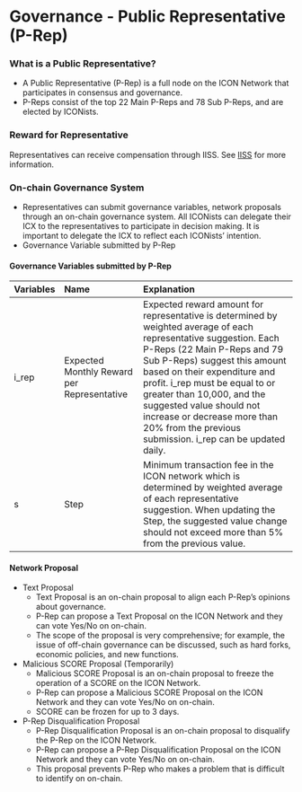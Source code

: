 # Governance - Public Representative \(P-Rep\)

### What is a Public Representative?

* A Public Representative \(P-Rep\) is a full node on the ICON Network that participates in consensus and governance.
* P-Reps consist of the top 22 Main P-Reps and 78 Sub P-Reps, and are elected by ICONists.

### Reward for Representative

Representatives can receive compensation through IISS. See [IISS](governance-iiss.md) for more information.

### On-chain Governance System

* Representatives can submit governance variables, network proposals through an on-chain governance system. All ICONists can delegate their ICX to the representatives to participate in decision making. It is important to delegate the ICX to reflect each ICONists’ intention.
* Governance Variable submitted by P-Rep

#### Governance Variables submitted by P-Rep

| Variables | Name | Explanation |
| :--- | :--- | :--- |
| i\_rep | Expected Monthly Reward per Representative | Expected reward amount for representative is determined by weighted average of each representative suggestion. Each P-Reps \(22 Main P-Reps and 79 Sub P-Reps\) suggest this amount based on their expenditure and profit. i\_rep must be equal to or greater than 10,000, and the suggested value should not increase or decrease more than 20% from the previous submission. i\_rep can be updated daily. |
| s | Step | Minimum transaction fee in the ICON network which is determined by weighted average of each representative suggestion. When updating the Step, the suggested value change should not exceed more than 5% from the previous value. |

#### Network Proposal

* Text Proposal
  * Text Proposal is an on-chain proposal to align each P-Rep’s opinions about governance.  
  * P-Rep can propose a Text Proposal on the ICON Network and they can vote Yes/No on on-chain. 
  * The scope of the proposal is very comprehensive; for example, the issue of off-chain governance can be discussed, such as hard forks, economic policies, and new functions.
* Malicious SCORE Proposal \(Temporarily\)
  * Malicious SCORE Proposal is an on-chain proposal to freeze the operation of a SCORE on the ICON Network.
  * P-Rep can propose a Malicious SCORE Proposal on the ICON Network and they can vote Yes/No on on-chain. 
  * SCORE can be frozen for up to 3 days. 
* P-Rep Disqualification Proposal
  * P-Rep Disqualification Proposal is an on-chain proposal to disqualify the P-Rep on the ICON Network.
  * P-Rep can propose a P-Rep Disqualification Proposal on the ICON Network and they can vote Yes/No on on-chain. 
  * This proposal prevents P-Rep who makes a problem that is difficult to identify on on-chain.

